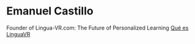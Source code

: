 # Emanuel Castillo
Founder of Lingua-VR.com: The Future of Personalized Learning 
[Qué es LinguaVR](https://www.lingua-vr.com/)
